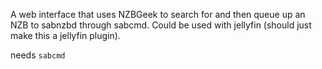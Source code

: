A web interface that uses NZBGeek to search for and then queue up an NZB to sabnzbd through sabcmd. Could be used with jellyfin (should just make this a jellyfin plugin). 

needs `sabcmd`

